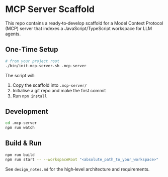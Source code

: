 # MCP Server Scaffold

This repo contains a ready‑to‑develop scaffold for a Model Context Protocol (MCP) server that indexes a JavaScript/TypeScript workspace for LLM agents.

## One‑Time Setup

```bash
# from your project root
./bin/init-mcp-server.sh .mcp-server
```

The script will:

1. Copy the scaffold into `.mcp-server/`
2. Initialise a git repo and make the first commit
3. Run `npm install`

## Development

```bash
cd .mcp-server
npm run watch
```

## Build & Run

```bash
npm run build
npm run start -- --workspaceRoot "<absolute_path_to_your_workspace>"
```

See `design_notes.md` for the high‑level architecture and requirements.